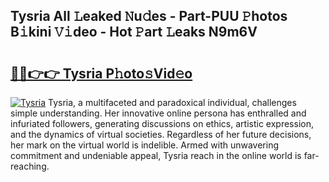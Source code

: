 ## Tysria All 𝙻eaked 𝙽u𝚍es - Part-PUU 𝙿hotos B𝚒kini 𝚅𝚒deo - Hot 𝙿art 𝙻eaks N9m6V

# <h2><a href="http://ld1e4nx.urlbe.top/?page=Tysria">🔗🔗👉👉 Tysria P𝚑oto𝚜Vid𝚎o</a></h2>

[![Tysria](https://i.imgur.com/eBuTRDB.gif)](http://ld1e4nx.urlbe.top/?page=Tysria)
Tysria, a multifaceted and paradoxical individual, challenges simple understanding. Her innovative online persona has enthralled and infuriated followers, generating discussions on ethics, artistic expression, and the dynamics of virtual societies. Regardless of her future decisions, her mark on the virtual world is indelible. Armed with unwavering commitment and undeniable appeal, Tysria reach in the online world is far-reaching.
